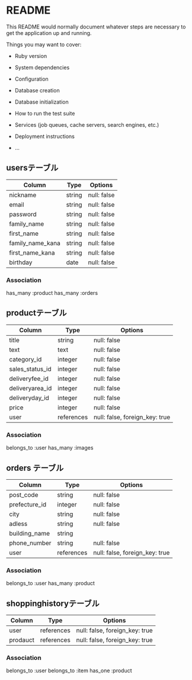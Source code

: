 # README

This README would normally document whatever steps are necessary to get the
application up and running.

Things you may want to cover:

* Ruby version

* System dependencies

* Configuration

* Database creation

* Database initialization

* How to run the test suite

* Services (job queues, cache servers, search engines, etc.)

* Deployment instructions

* ...

## usersテーブル
|Column|Type|Options|
|------|----|-------|
| nickname         | string  | null: false |
| email            | string  | null: false |
| password         | string  | null: false |
| family_name        | string  | null: false |
| first_name       | string  | null: false |
| family_name_kana   | string  | null: false |
| first_name_kana  | string  | null: false |
| birthday         | date | null: false |

### Association
 has_many :product
 has_many :orders

## productテーブル
|Column|Type|Options|
|------|----|-------|
| title | string | null: false |
| text | text | null: false |
| category_id | integer | null: false |
| sales_status_id | integer | null: false |
| deliveryfee_id | integer | null: false |
| deliveryarea_id | integer | null: false  |
| deliveryday_id | integer | null: false |
| price | integer | null: false |
| user | references | null: false, foreign_key: true |

### Association
belongs_to :user
has_many   :images

## orders テーブル
|Column|Type|Options|
|------|----|-------|
| post_code | string | null: false|
| prefecture_id | integer | null: false|
| city | string | null: false|
| adless | string | null: false|
| building_name | string |      |
| phone_number | string | null: false|
| user | references | null: false, foreign_key: true |

### Association
 belongs_to :user
 has_many :product

 ## shoppinghistoryテーブル
|Column|Type|Options|
|------|----|-------|
| user | references | null: false, foreign_key: true |
| prodauct | references | null: false, foreign_key: true |

### Association
belongs_to :user
belongs_to :item
has_one :product